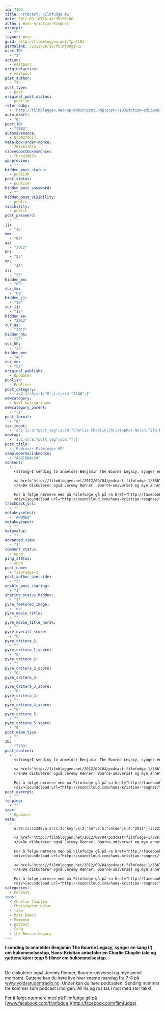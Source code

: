 ```yaml
---
id: 7103
title: 'Podcast: Filmfudge #2'
date: 2012-09-18T23:48:35+00:00
author: Hans-Kristian Rangnes
excerpt:
  - ""
layout: post
guid: http://filmbloggen.net/?p=7103
permalink: /2012/09/18/filmfudge-2/
user_ID:
  - "3"
action:
  - editpost
originalaction:
  - editpost
post_author:
  - "3"
post_type:
  - post
original_post_status:
  - publish
referredby:
  - 'http://filmbloggen.net/wp-admin/post.php?post=7103&action=edit&message=1'
auto_draft:
  - "0"
post_ID:
  - "7103"
autosavenonce:
  - 0f69374c54
meta-box-order-nonce:
  - 764cb1f82b
closedpostboxesnonce:
  - fbcca1d884
wp-preview:
  - ""
hidden_post_status:
  - publish
post_status:
  - publish
hidden_post_password:
  - ""
hidden_post_visibility:
  - public
visibility:
  - public
post_password:
  - ""
jj:
  - "18"
mm:
  - "09"
aa:
  - "2012"
hh:
  - "23"
mn:
  - "48"
ss:
  - "35"
hidden_mm:
  - "09"
cur_mm:
  - "09"
hidden_jj:
  - "18"
cur_jj:
  - "18"
hidden_aa:
  - "2012"
cur_aa:
  - "2012"
hidden_hh:
  - "23"
cur_hh:
  - "23"
hidden_mn:
  - "48"
cur_mn:
  - "53"
original_publish:
  - Oppdater
publish:
  - Publiser
post_category:
  - 'a:2:{i:0;s:1:"0";i:1;s:4:"1148";}'
newcategory:
  - Nytt kategorinavn
newcategory_parent:
  - "-1"
post_format:
  - "0"
tax_input:
  - 'a:1:{s:8:"post_tag";s:88:"Charlie Chaplin,Christopher Nolan,film,Matt Damon,Memento,podcast,Sang,the Bourne Legacy";}'
newtag:
  - 'a:1:{s:8:"post_tag";s:0:"";}'
post_title:
  - 'Podcast: Filmfudge #2'
samplepermalinknonce:
  - "4621964e50"
content:
  - |
    <strong>I sending to anmelder Benjamin The Bourne Legacy, synger en sang (!) om hukommelsestap, Hans-Kristian anbefaler en Charlie Chaplin tale og guttene kårer topp 5 filmer om hukommelsestap.</strong><!--more-->
    
    <a href="http://filmbloggen.net/2012/09/04/podcast-filmfudge-1/386779_137275169749499_887590406_n/" rel="attachment wp-att-6802">
    </a>De diskuterer også Jeremy Renner, Bourne-universet og mye annet morsomt. Guttene kan du høre live hver eneste mandag fra 7-8 på <a href="http://voldastudentradio.no" target="_blank">www.voldastudentradio.no</a>. Under kan du høre podcasten. Sending nummer tre kommer som podcast i morgen. All ris og ros tas i mot med stor takk!
    
    For å følge nærmere med på Filmfudge gå på <a href="http://facebook.com/filmfudge">www.facebook.com/filmfudge </a>
    <div>[soundcloud url="http://soundcloud.com/hans-kristian-rangnes/filmfudge-podcast-sending-2" comments="true" auto_play="false" color="ff7700" width="100%" height="81"]</div>
trackback_url:
  - ""
metakeyselect:
  - '#NONE#'
metakeyinput:
  - ""
metavalue:
  - ""
advanced_view:
  - "1"
comment_status:
  - open
ping_status:
  - open
post_name:
  - filmfudge-2
post_author_override:
  - "3"
enable_post_sharing:
  - "1"
sharing_status_hidden:
  - "1"
pyre_featured_image:
  - 'no'
pyre_movie_title:
  - ""
pyre_movie_title_norsk:
  - ""
pyre_overall_score:
  - "0"
pyre_critera_1:
  - ""
pyre_critera_1_score:
  - "0"
pyre_critera_2:
  - ""
pyre_critera_2_score:
  - "0"
pyre_critera_3:
  - ""
pyre_critera_3_score:
  - "0"
pyre_critera_4:
  - ""
pyre_critera_4_score:
  - "0"
pyre_critera_5:
  - ""
pyre_critera_5_score:
  - "0"
post_mime_type:
  - ""
ID:
  - "7103"
post_content:
  - |
    <strong>I sending to anmelder Benjamin The Bourne Legacy, synger en sang (!) om hukommelsestap, Hans-Kristian anbefaler en Charlie Chaplin tale og guttene kårer topp 5 filmer om hukommelsestap.</strong><!--more-->
    
    <a href="http://filmbloggen.net/2012/09/04/podcast-filmfudge-1/386779_137275169749499_887590406_n/" rel="attachment wp-att-6802">
    </a>De diskuterer også Jeremy Renner, Bourne-universet og mye annet morsomt. Guttene kan du høre live hver eneste mandag fra 7-8 på <a href="http://voldastudentradio.no" target="_blank">www.voldastudentradio.no</a>. Under kan du høre podcasten. Sending nummer tre kommer som podcast i morgen. All ris og ros tas i mot med stor takk!
    
    For å følge nærmere med på Filmfudge gå på <a href="http://facebook.com/filmfudge">www.facebook.com/filmfudge </a>
    <div>[soundcloud url="http://soundcloud.com/hans-kristian-rangnes/filmfudge-podcast-sending-2" comments="true" auto_play="false" color="ff7700" width="100%" height="81"]</div>
post_excerpt:
  - ""
to_ping:
  - ""
save:
  - Oppdater
meta:
  - |
    a:75:{i:32348;a:2:{s:3:"key";s:2:"aa";s:5:"value";s:4:"2012";}i:32327;a:2:{s:3:"key";s:6:"action";s:5:"value";s:8:"editpost";}i:32380;a:2:{s:3:"key";s:13:"advanced_view";s:5:"value";s:1:"1";}i:32336;a:2:{s:3:"key";s:13:"autosavenonce";s:5:"value";s:10:"0f69374c54";}i:32334;a:2:{s:3:"key";s:10:"auto_draft";s:5:"value";s:1:"0";}i:32338;a:2:{s:3:"key";s:20:"closedpostboxesnonce";s:5:"value";s:10:"fbcca1d884";}i:32381;a:2:{s:3:"key";s:14:"comment_status";s:5:"value";s:4:"open";}i:32373;a:2:{s:3:"key";s:7:"content";s:5:"value";s:834:"<strong>I sending to anmelder Benjamin The Bourne Legacy, synger en sang (!) om hukommelsestap, Hans-Kristian anbefaler en Charlie Chaplin tale og guttene kårer topp 5 filmer om hukommelsestap.</strong><!--more-->
    
    <a href="http://filmbloggen.net/2012/09/04/podcast-filmfudge-1/386779_137275169749499_887590406_n/" rel="attachment wp-att-6802">
    </a>De diskuterer også Jeremy Renner, Bourne-universet og mye annet morsomt. Under kan du høre podcasten. Sending nummer tre kommer i morgen. All ris og ros tas i mot med stor takk!
    
    For å følge nærmere med på Filmfudge gå på <a href="http://facebook.com/filmfudge">www.facebook.com/filmfudge </a>
    <div>[soundcloud url="http://soundcloud.com/hans-kristian-rangnes/filmfudge-podcast-sending-2" comments="true" auto_play="false" color="ff7700" width="100%" height="81"]</div>";}i:32357;a:2:{s:3:"key";s:6:"cur_aa";s:5:"value";s:4:"2012";}i:32359;a:2:{s:3:"key";s:6:"cur_hh";s:5:"value";s:2:"23";}i:32355;a:2:{s:3:"key";s:6:"cur_jj";s:5:"value";s:2:"18";}i:32353;a:2:{s:3:"key";s:6:"cur_mm";s:5:"value";s:2:"09";}i:32361;a:2:{s:3:"key";s:6:"cur_mn";s:5:"value";s:2:"53";}i:32385;a:2:{s:3:"key";s:19:"enable_post_sharing";s:5:"value";s:1:"1";}i:32374;a:2:{s:3:"key";s:7:"excerpt";s:5:"value";s:0:"";}i:32349;a:2:{s:3:"key";s:2:"hh";s:5:"value";s:2:"23";}i:32356;a:2:{s:3:"key";s:9:"hidden_aa";s:5:"value";s:4:"2012";}i:32358;a:2:{s:3:"key";s:9:"hidden_hh";s:5:"value";s:2:"23";}i:32354;a:2:{s:3:"key";s:9:"hidden_jj";s:5:"value";s:2:"18";}i:32352;a:2:{s:3:"key";s:9:"hidden_mm";s:5:"value";s:2:"09";}i:32360;a:2:{s:3:"key";s:9:"hidden_mn";s:5:"value";s:2:"48";}i:32342;a:2:{s:3:"key";s:20:"hidden_post_password";s:5:"value";s:0:"";}i:32340;a:2:{s:3:"key";s:18:"hidden_post_status";s:5:"value";s:7:"publish";}i:32343;a:2:{s:3:"key";s:22:"hidden_post_visibility";s:5:"value";s:6:"public";}i:32402;a:2:{s:3:"key";s:2:"ID";s:5:"value";s:4:"7103";}i:32346;a:2:{s:3:"key";s:2:"jj";s:5:"value";s:2:"18";}i:32337;a:2:{s:3:"key";s:20:"meta-box-order-nonce";s:5:"value";s:10:"764cb1f82b";}i:32377;a:2:{s:3:"key";s:12:"metakeyinput";s:5:"value";s:0:"";}i:32376;a:2:{s:3:"key";s:13:"metakeyselect";s:5:"value";s:6:"#NONE#";}i:32378;a:2:{s:3:"key";s:9:"metavalue";s:5:"value";s:0:"";}i:32347;a:2:{s:3:"key";s:2:"mm";s:5:"value";s:2:"09";}i:32350;a:2:{s:3:"key";s:2:"mn";s:5:"value";s:2:"48";}i:32365;a:2:{s:3:"key";s:11:"newcategory";s:5:"value";s:17:"Nytt kategorinavn";}i:32366;a:2:{s:3:"key";s:18:"newcategory_parent";s:5:"value";s:2:"-1";}i:32328;a:2:{s:3:"key";s:14:"originalaction";s:5:"value";s:8:"editpost";}i:32331;a:2:{s:3:"key";s:20:"original_post_status";s:5:"value";s:7:"publish";}i:32362;a:2:{s:3:"key";s:16:"original_publish";s:5:"value";s:8:"Oppdater";}i:32382;a:2:{s:3:"key";s:11:"ping_status";s:5:"value";s:4:"open";}i:32329;a:2:{s:3:"key";s:11:"post_author";s:5:"value";s:1:"3";}i:32384;a:2:{s:3:"key";s:20:"post_author_override";s:5:"value";s:1:"3";}i:32403;a:2:{s:3:"key";s:12:"post_content";s:5:"value";s:834:"<strong>I sending to anmelder Benjamin The Bourne Legacy, synger en sang (!) om hukommelsestap, Hans-Kristian anbefaler en Charlie Chaplin tale og guttene kårer topp 5 filmer om hukommelsestap.</strong><!--more-->
    
    <a href="http://filmbloggen.net/2012/09/04/podcast-filmfudge-1/386779_137275169749499_887590406_n/" rel="attachment wp-att-6802">
    </a>De diskuterer også Jeremy Renner, Bourne-universet og mye annet morsomt. Under kan du høre podcasten. Sending nummer tre kommer i morgen. All ris og ros tas i mot med stor takk!
    
    For å følge nærmere med på Filmfudge gå på <a href="http://facebook.com/filmfudge">www.facebook.com/filmfudge </a>
    <div>[soundcloud url="http://soundcloud.com/hans-kristian-rangnes/filmfudge-podcast-sending-2" comments="true" auto_play="false" color="ff7700" width="100%" height="81"]</div>";}i:32404;a:2:{s:3:"key";s:12:"post_excerpt";s:5:"value";s:0:"";}i:32368;a:2:{s:3:"key";s:11:"post_format";s:5:"value";s:1:"0";}i:32335;a:2:{s:3:"key";s:7:"post_ID";s:5:"value";s:4:"7103";}i:32401;a:2:{s:3:"key";s:14:"post_mime_type";s:5:"value";s:0:"";}i:32383;a:2:{s:3:"key";s:9:"post_name";s:5:"value";s:11:"filmfudge-2";}i:32345;a:2:{s:3:"key";s:13:"post_password";s:5:"value";s:0:"";}i:32341;a:2:{s:3:"key";s:11:"post_status";s:5:"value";s:7:"publish";}i:32371;a:2:{s:3:"key";s:10:"post_title";s:5:"value";s:21:"Podcast: Filmfudge #2";}i:32330;a:2:{s:3:"key";s:9:"post_type";s:5:"value";s:4:"post";}i:32363;a:2:{s:3:"key";s:7:"publish";s:5:"value";s:8:"Publiser";}i:32391;a:2:{s:3:"key";s:14:"pyre_critera_1";s:5:"value";s:0:"";}i:32392;a:2:{s:3:"key";s:20:"pyre_critera_1_score";s:5:"value";s:1:"0";}i:32393;a:2:{s:3:"key";s:14:"pyre_critera_2";s:5:"value";s:0:"";}i:32394;a:2:{s:3:"key";s:20:"pyre_critera_2_score";s:5:"value";s:1:"0";}i:32395;a:2:{s:3:"key";s:14:"pyre_critera_3";s:5:"value";s:0:"";}i:32396;a:2:{s:3:"key";s:20:"pyre_critera_3_score";s:5:"value";s:1:"0";}i:32397;a:2:{s:3:"key";s:14:"pyre_critera_4";s:5:"value";s:0:"";}i:32398;a:2:{s:3:"key";s:20:"pyre_critera_4_score";s:5:"value";s:1:"0";}i:32399;a:2:{s:3:"key";s:14:"pyre_critera_5";s:5:"value";s:0:"";}i:32400;a:2:{s:3:"key";s:20:"pyre_critera_5_score";s:5:"value";s:1:"0";}i:32387;a:2:{s:3:"key";s:19:"pyre_featured_image";s:5:"value";s:2:"no";}i:32388;a:2:{s:3:"key";s:16:"pyre_movie_title";s:5:"value";s:0:"";}i:32389;a:2:{s:3:"key";s:22:"pyre_movie_title_norsk";s:5:"value";s:0:"";}i:32390;a:2:{s:3:"key";s:18:"pyre_overall_score";s:5:"value";s:1:"0";}i:32332;a:2:{s:3:"key";s:10:"referredby";s:5:"value";s:62:"http://filmbloggen.net/wp-admin/post.php?post=7103&action=edit";}i:32372;a:2:{s:3:"key";s:20:"samplepermalinknonce";s:5:"value";s:10:"4621964e50";}i:32410;a:2:{s:3:"key";s:4:"save";s:5:"value";s:8:"Oppdater";}i:32386;a:2:{s:3:"key";s:21:"sharing_status_hidden";s:5:"value";s:1:"1";}i:32351;a:2:{s:3:"key";s:2:"ss";s:5:"value";s:2:"35";}i:32405;a:2:{s:3:"key";s:7:"to_ping";s:5:"value";s:0:"";}i:32375;a:2:{s:3:"key";s:13:"trackback_url";s:5:"value";s:0:"";}i:32326;a:2:{s:3:"key";s:7:"user_ID";s:5:"value";s:1:"3";}i:32344;a:2:{s:3:"key";s:10:"visibility";s:5:"value";s:6:"public";}i:32339;a:2:{s:3:"key";s:10:"wp-preview";s:5:"value";s:0:"";}}
categories:
  - Podcast
tags:
  - Charlie Chaplin
  - Christopher Nolan
  - film
  - Matt Damon
  - Memento
  - podcast
  - Sang
  - the Bourne Legacy
---
```

**I sending to anmelder Benjamin The Bourne Legacy, synger en sang (!) om hukommelsestap, Hans-Kristian anbefaler en Charlie Chaplin tale og guttene kårer topp 5 filmer om hukommelsestap.**<!--more-->

<a href="http://filmbloggen.net/2012/09/04/podcast-filmfudge-1/386779_137275169749499_887590406_n/" rel="attachment wp-att-6802"><br /> </a>De diskuterer også Jeremy Renner, Bourne-universet og mye annet morsomt. Guttene kan du høre live hver eneste mandag fra 7-8 på <a href="http://voldastudentradio.no" target="_blank">www.voldastudentradio.no</a>. Under kan du høre podcasten. Sending nummer tre kommer som podcast i morgen. All ris og ros tas i mot med stor takk!

For å følge nærmere med på Filmfudge gå på [www.facebook.com/filmfudge ](http://facebook.com/filmfudge)

<div>
</div>